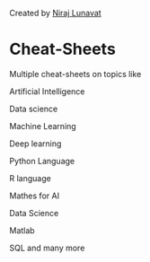 Created by [Niraj Lunavat](@https://www.linkedin.com/in/niraj-lunavat-41581699/)
# Cheat-Sheets
Multiple cheat-sheets on topics like

Artificial Intelligence

Data science 

Machine Learning 

Deep learning

Python Language

R language 

Mathes for AI

Data Science

Matlab

SQL and many more

